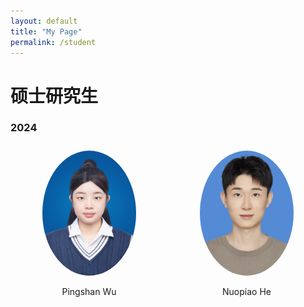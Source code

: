```yaml
---
layout: default
title: "My Page"
permalink: /student
---
```


# 硕士研究生

<span class='anchor' id='-Stu'></span>

### 2024

<style>
.student-gallery {
  display: flex;
  flex-wrap: wrap;
  justify-content: space-around;
}
.student {
  margin: 10px;
  text-align: center;
}
.student img {
  width: 150px;
  height: auto;
  border-radius: 50%;
}
</style>

<div class="student-gallery">
  <div class="student">
    <img src="images/WPS.jpg" alt="Student 1">
    <p>Pingshan Wu</p>
  </div>
  <div class="student">
    <img src="images/HNP.jpg" alt="Student 2">
    <p>Nuopiao He</p>
  </div>
  <!-- 根据需要添加更多学生 -->
</div>